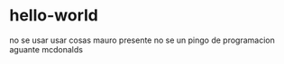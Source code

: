 # hello-world
no se usar usar cosas
mauro presente
no se un pingo de programacion
aguante mcdonalds
